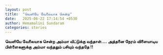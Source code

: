 ```yaml
---
layout: post
title:  "வெளியே வேலையாக சென்ற"
date:   2025-06-22 17:14:54 +0530
author: Hemamalini Sundaram
categories: stories
---
```


**வெளியே வேலையாக சென்ற அம்மா வீட்டுக்கு வந்தாள்\.... அத்தனை நேரம் விளையாடிய
பிள்ளைகளுக்கு அம்மா வந்ததும் பசியும் வந்ததே !!**
